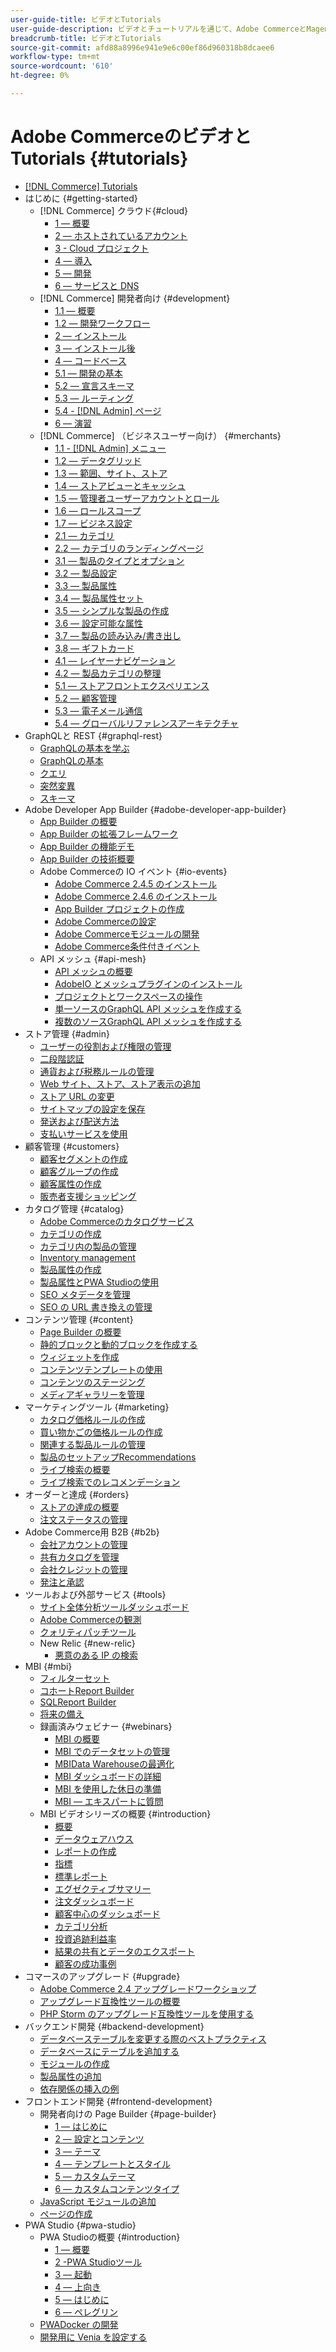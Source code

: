 ```yaml
---
user-guide-title: ビデオとTutorials
user-guide-description: ビデオとチュートリアルを通じて、Adobe CommerceとMagento Open Sourceについて学びます。
breadcrumb-title: ビデオとTutorials
source-git-commit: afd88a8996e941e9e6c00ef86d960318b8dcaee6
workflow-type: tm+mt
source-wordcount: '610'
ht-degree: 0%

---
```



# Adobe CommerceのビデオとTutorials {#tutorials}

+ [[!DNL Commerce] Tutorials](overview.md)
+ はじめに {#getting-started}
   + [!DNL Commerce] クラウド{#cloud}
      + [1 — 概要](../cloud/1-overview.md)
      + [2 — ホストされているアカウント](../cloud/2-accounts.md)
      + [3 - Cloud プロジェクト](../cloud/3-projects.md)
      + [4 — 導入](../cloud/4-deployment.md)
      + [5 — 開発](../cloud/5-dev-config.md)
      + [6 — サービスと DNS](../cloud/6-launch.md)
   + [!DNL Commerce] 開発者向け {#development}
      + [1.1 — 概要](../backend-development/backend-1-1-overview.md)
      + [1.2 — 開発ワークフロー](../backend-development/backend-1-2-workflow.md)
      + [2 — インストール](../backend-development/backend-2-install.md)
      + [3 — インストール後](../backend-development/backend-3-post-install.md)
      + [4 — コードベース](../backend-development/backend-4-code-base.md)
      + [5.1 — 開発の基本](../backend-development/backend-5-1-dev-basics.md)
      + [5.2 — 宣言スキーマ](../backend-development/backend-5-2-declarative-schema.md)
      + [5.3 — ルーティング](../backend-development/backend-5-3-routing.md)
      + [5.4 - [!DNL Admin] ページ](../backend-development/backend-5-4-admin-page.md)
      + [6 — 演習](../backend-development/backend-6-practice.md)
   + [!DNL Commerce] （ビジネスユーザー向け） {#merchants}
      + [1.1 - [!DNL Admin] メニュー](../site-management/introduction/1-1-menus.md)
      + [1.2 — データグリッド](../site-management/introduction/1-2-data-grids.md)
      + [1.3 — 範囲、サイト、ストア](../site-management/introduction/1-3-apps-scopes-sites-stores.md)
      + [1.4 — ストアビューとキャッシュ](../site-management/introduction/1-4-store-views-cache.md)
      + [1.5 — 管理者ユーザーアカウントとロール](../site-management/introduction/1-5-users-roles.md)
      + [1.6 — ロールスコープ](../site-management/introduction/1-6-role-scopes.md)
      + [1.7 — ビジネス設定](../site-management/introduction/1-7-business-settings.md)
      + [2.1 — カテゴリ](../site-management/introduction/2-1-categories.md)
      + [2.2 — カテゴリのランディングページ](../site-management/introduction/2-2-category-landing-page.md)
      + [3.1 — 製品のタイプとオプション](../site-management/introduction/3-1-product-types-options.md)
      + [3.2 — 製品設定](../site-management/introduction/3-2-product-settings.md)
      + [3.3 — 製品属性](../site-management/introduction/3-3-product-attributes.md)
      + [3.4 — 製品属性セット](../site-management/introduction/3-4-product-attribute-sets.md)
      + [3.5 — シンプルな製品の作成](../site-management/introduction/3-5-create-simple-product.md)
      + [3.6 — 設定可能な属性](../site-management/introduction/3-6-configurable-attributes.md)
      + [3.7 — 製品の読み込み/書き出し](../site-management/introduction/3-7-import-export-products.md)
      + [3.8 — ギフトカード](../site-management/introduction/3-8-gift-cards.md)
      + [4.1 — レイヤーナビゲーション](../site-management/introduction/4-1-layered-navigation.md)
      + [4.2 — 製品カテゴリの整理](../site-management/introduction/4-2-arrange-product-categories.md)
      + [5.1 — ストアフロントエクスペリエンス](../site-management/introduction/5-1-storefront-experience.md)
      + [5.2 — 顧客管理](../site-management/introduction/5-2-customer-management.md)
      + [5.3 — 電子メール通信](../site-management/introduction/5-3-store-communications.md)
      + [5.4 — グローバルリファレンスアーキテクチャ](https://experienceleague.adobe.com/docs/commerce-operations/implementation-playbook/architecture/global-reference.html)
+ GraphQLと REST {#graphql-rest}
   + [GraphQLの基本を学ぶ](../graphql-rest/getting-started-graphql.md)
   + [GraphQLの基本](../graphql-rest/intro-graphql.md)
   + [クエリ](../graphql-rest/graphql-queries.md)
   + [突然変異](../graphql-rest/graphql-mutations.md)
   + [スキーマ](../graphql-rest/graphql-schema.md)
+ Adobe Developer App Builder {#adobe-developer-app-builder}
   + [App Builder の概要](../app-builder/introduction-to-app-builder.md)
   + [App Builder の拡張フレームワーク](../app-builder/extensibility-framework-commerce-eventing.md)
   + [App Builder の機能デモ](../app-builder/app-builder-functional-demonstration.md)
   + [App Builder の技術概要](../app-builder/app-builder-technical-overview.md)
   + Adobe Commerceの IO イベント {#io-events}
      + [Adobe Commerce 2.4.5 のインストール](../io-events/2-4-5-installation.md)
      + [Adobe Commerce 2.4.6 のインストール](../io-events/2-4-6-installation.md)
      + [App Builder プロジェクトの作成](../io-events/create-app-builder-project.md)
      + [Adobe Commerceの設定](../io-events/configure-commerce.md)
      + [Adobe Commerceモジュールの開発](../io-events/commerce-module-development.md)
      + [Adobe Commerce条件付きイベント](../io-events/conditional-events.md)
   + API メッシュ {#api-mesh}
      + [API メッシュの概要](../api-mesh/getting-started-api-mesh.md)
      + [AdobeIO とメッシュプラグインのインストール](../api-mesh/installing-aio-mesh-plugin.md)
      + [プロジェクトとワークスペースの操作](../api-mesh/aio-projects-workspaces.md)
      + [単一ソースのGraphQL API メッシュを作成する](../api-mesh/graphql-single-source.md)
      + [複数のソースGraphQL API メッシュを作成する](../api-mesh/graphql-multiple-source.md)
+ ストア管理 {#admin}
   + [ユーザーの役割および権限の管理](../site-management/users-roles-permissions.md)
   + [二段階認証](../site-management/two-factor-authentication.md)
   + [通貨および税務ルールの管理](../site-management/currency-tax-rules.md)
   + [Web サイト、ストア、ストア表示の追加](../site-management/add-websites-stores-views.md)
   + [ストア URL の変更](../site-management/change-store-url.md)
   + [サイトマップの設定を保存](../site-management/site-map-setup.md)
   + [発送および配送方法](../site-management/shipping-delivery.md)
   + [支払いサービスを使用](../site-management/payment-services.md)
+ 顧客管理 {#customers}
   + [顧客セグメントの作成](../site-management/customer-segments.md)
   + [顧客グループの作成](../site-management/customer-groups.md)
   + [顧客属性の作成](../site-management/customer-attributes.md)
   + [販売者支援ショッピング](../site-management/seller-assisted-shopping.md)
+ カタログ管理 {#catalog}
   + [Adobe Commerceのカタログサービス](../site-management/catalog-service.md)
   + [カテゴリの作成](../site-management/category-create.md)
   + [カテゴリ内の製品の管理](../site-management/category-products.md)
   + [Inventory management](../site-management/inventory-management.md)
   + [製品属性の作成](../site-management/product-attributes-create.md)
   + [製品属性とPWA Studioの使用](../site-management/product-attributes-pwa.md)
   + [SEO メタデータを管理](../site-management/seo-metadata.md)
   + [SEO の URL 書き換えの管理](../site-management/seo-url-rewrites.md)
+ コンテンツ管理 {#content}
   + [Page Builder の概要](../site-management/page-builder-overview.md)
   + [静的ブロックと動的ブロックを作成する](../site-management/static-dynamic-blocks.md)
   + [ウィジェットを作成](../site-management/widgets.md)
   + [コンテンツテンプレートの使用](../site-management/content-templates.md)
   + [コンテンツのステージング](../site-management/content-staging.md)
   + [メディアギャラリーを管理](../site-management/media-gallery.md)
+ マーケティングツール {#marketing}
   + [カタログ価格ルールの作成](../site-management/catalog-price-rules.md)
   + [買い物かごの価格ルールの作成](../site-management/cart-price-rules.md)
   + [関連する製品ルールの管理](../site-management/related-product-rules.md)
   + [製品のセットアップRecommendations](../site-management/product-recommendations.md)
   + [ライブ検索の概要](../site-management/live-search.md)
   + [ライブ検索でのレコメンデーション](../site-management/live-search-recommendations.md)
+ オーダーと達成 {#orders}
   + [ストアの達成の概要](../site-management/store-fulfillment.md)
   + [注文ステータスの管理](../site-management/order-status.md)
+ Adobe Commerce用 B2B {#b2b}
   + [会社アカウントの管理](../b2b/company-accounts.md)
   + [共有カタログを管理](../b2b/shared-catalogs.md)
   + [会社クレジットの管理](../b2b/company-credit.md)
   + [発注と承認](../b2b/purchase-orders.md)
+ ツールおよび外部サービス {#tools}
   + [サイト全体分析ツールダッシュボード](../tools/site-wide-analysis-tool.md)
   + [Adobe Commerceの観測](../tools/observation-tool.md)
   + [クォリティパッチツール](../tools/quality-patch-tool.md)
   + New Relic {#new-relic}
      + [悪意のある IP の検索](../new-relic/malicious-ip.md)
+ MBI {#mbi}
   + [フィルターセット](../business-intelligence/filter-sets.md)
   + [コホートReport Builder](../business-intelligence/cohort-report-builder.md)
   + [SQLReport Builder](../business-intelligence/sql-report-builder.md)
   + [将来の備え](../business-intelligence/prepare-for-future.md)
   + 録画済みウェビナー {#webinars}
      + [MBI の概要](https://experienceleague.adobe.com/docs/commerce-events/events/mbi/2021/getting-started.html)
      + [MBI でのデータセットの管理](https://experienceleague.adobe.com/docs/commerce-events/events/mbi/2022/manage-data-sets.html)
      + [MBIData Warehouseの最適化](https://experienceleague.adobe.com/docs/commerce-events/events/mbi/2021/optimize-data-warehouse.html)
      + [MBI ダッシュボードの詳細](https://experienceleague.adobe.com/docs/commerce-events/events/mbi/2021/dashboards-deep-dive.html)
      + [MBI を使用した休日の準備](https://experienceleague.adobe.com/docs/commerce-events/events/mbi/2021/holiday-readiness.html)
      + [MBI — エキスパートに質問](https://experienceleague.adobe.com/docs/commerce-events/events/mbi/2021/ask-expert.html)
   + MBI ビデオシリーズの概要 {#introduction}
      + [概要](../business-intelligence/1-overview.md)
      + [データウェアハウス](../business-intelligence/2-data-warehousing.md)
      + [レポートの作成](../business-intelligence/3-build-reports.md)
      + [指標](../business-intelligence/4-metrics.md)
      + [標準レポート](../business-intelligence/5-standard-reports.md)
      + [エグゼクティブサマリー](../business-intelligence/6-executive-summary-dashboard.md)
      + [注文ダッシュボード](../business-intelligence/7-orders-dashboard.md)
      + [顧客中心のダッシュボード](../business-intelligence/8-customer-focused-dashboards.md)
      + [カテゴリ分析](../business-intelligence/9-category-analysis.md)
      + [投資追跡利益率](../business-intelligence/10-roi-tracking.md)
      + [結果の共有とデータのエクスポート](../business-intelligence/11-share-results-export-data.md)
      + [顧客の成功事例](../business-intelligence/12-customer-success.md)
+ コマースのアップグレード {#upgrade}
   + [Adobe Commerce 2.4 アップグレードワークショップ](../upgrade/2.4-upgrade-workshop.md)
   + [アップグレード互換性ツールの概要](../upgrade/upgrade-compatibility-tool-overview.md)
   + [PHP Storm のアップグレード互換性ツールを使用する](../upgrade/uct-phpstorm.md)
+ バックエンド開発 {#backend-development}
   + [データベーステーブルを変更する際のベストプラクティス](https://experienceleague.adobe.com/docs/commerce-operations/implementation-playbook/best-practices/development/modifying-core-and-third-party-tables.html)
   + [データベースにテーブルを追加する](../backend-development/new-db-table.md)
   + [モジュールの作成](../backend-development/create-module.md)
   + [製品属性の追加](../backend-development/add-product-attribute.md)
   + [依存関係の挿入の例](../backend-development/dependency-injection.md)
+ フロントエンド開発 {#frontend-development}
   + 開発者向けの Page Builder {#page-builder}
      + [1 — はじめに](../frontend-development/page-builder/1-intro-case-studies.md)
      + [2 — 設定とコンテンツ](../frontend-development/page-builder/2-config-create-content.md)
      + [3 — テーマ](../frontend-development/page-builder/3-themes.md)
      + [4 — テンプレートとスタイル](../frontend-development/page-builder/4-admin-templates-apply-styles.md)
      + [5 — カスタムテーマ](../frontend-development/page-builder/5-customize-theme.md)
      + [6 — カスタムコンテンツタイプ](../frontend-development/page-builder/6-custom-content-types.md)
   + [JavaScript モジュールの追加](../frontend-development/add-javascript-module.md)
   + [ページの作成](../frontend-development/create-page.md)
+ PWA Studio {#pwa-studio}
   + PWA Studioの概要 {#introduction}
      + [1 — 概要](../pwa/introduction/1-overview.md)
      + [2 -PWA Studioツール](../pwa/introduction/2-pwa-studio-tools.md)
      + [3 — 起動](../pwa/introduction/3-launch.md)
      + [4 — 上向き](../pwa/introduction/4-upward.md)
      + [5 — はじめに](../pwa/introduction/5-getting-started.md)
      + [6 — ペレグリン](../pwa/introduction/6-peregrine.md)
   + [PWADocker の開発](../pwa/pwa-docker-development.md)
   + [開発用に Venia を設定する](../pwa/set-up-venia-for-dev.md)
